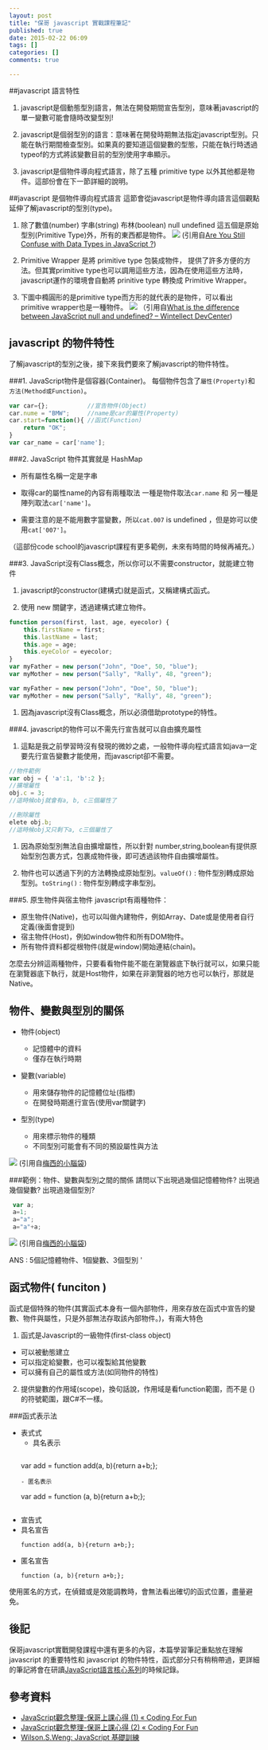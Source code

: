 ```yaml
---
layout: post
title: "保哥 javascript 實戰課程筆記"
published: true
date: 2015-02-22 06:09
tags: []
categories: []
comments: true

---
```


##javascript 語言特性
1. javascript是個動態型別語言，無法在開發期間宣告型別，意味著javascript的單一變數可能會隨時改變型別!

1. javascript是個弱型別的語言：意味著在開發時期無法指定javascript型別。只能在執行期間檢查型別。如果真的要知道這個變數的型態，只能在執行時透過typeof的方式將該變數目前的型別使用字串顯示。

1. javascript是個物件導向程式語言，除了五種 primitive type 以外其他都是物件。這部份會在下一節詳細的說明。



##javascript 是個物件導向程式語言
這節會從javascript是物件導向語言這個觀點延伸了解javascript的型別(type)。
1. 除了數值(number) 字串(string) 布林(boolean) null undefined 這五個是原始型別(Primitive Type)外，所有的東西都是物件。
![](https://lh5.googleusercontent.com/-kJ98NBVTZi4/VOltbCHXWAI/AAAAAAAAE9I/VxitLDd70sc/w734-h522-no/JavaScriptTypes1.jpg)
(引用自[Are You Still Confuse with Data Types in JavaScript ?](http://codesupport.info/are-you-confuse-with-data-types-in-javascript-yet/))

1. Primitive Wrapper 是將 primitive type 包裝成物件， 提供了許多方便的方法。但其實primitive type也可以調用這些方法，因為在使用這些方法時，javascript運作的環境會自動將 prinitive type 轉換成 Primitive Wrapper。
1. 下圖中橢圓形的是primitive type而方形的就代表的是物件，可以看出primitive wrapper也是一種物件。
![](https://lh5.googleusercontent.com/-yhcDRauPQxU/VOlwYklxcCI/AAAAAAAAE9Y/Oapb6t3gwz4/w817-h850-no/javascript%2Bprimitive%2Bwrapper.jpg)
（引用自[What is the difference between JavaScript null and undefined? – Wintellect DevCenter](http://www.wintellect.com/devcenter/mharpur/what-is-the-difference-between-javascript-null-and-undefined))

## javascript 的物件特性

了解javascript的型別之後，接下來我們要來了解javascript的物件特性。

###1. JavaScript物件是個容器(Container)。
每個物件包含了`屬性(Property)`和`方法(Method或Function)`。
```js
var car={};           //宣告物件(Object)
car.nume = "BMW";     //name是car的屬性(Property)
car.start=function(){ //函式(Function)
    return "OK";
}
var car_name = car['name'];
```
###2. JavaScript 物件其實就是 HashMap
- 所有屬性名稱一定是字串

- 取得car的屬性name的內容有兩種取法 一種是物件取法`car.name` 和 另一種是陣列取法`car['name']`。

- 需要注意的是不能用數字當變數，所以`cat.007` is undefined ，但是妳可以使用`cat['007']`。

（這部份code school的javascript課程有更多範例，未來有時間的時候再補充。）

###3. JavaScript沒有Class概念，所以你可以不需要constructor，就能建立物件
1. javascript的constructor(建構式)就是函式，又稱建構式函式。

1. 使用 new 關鍵字，透過建構式建立物件。
```js
function person(first, last, age, eyecolor) {
    this.firstName = first;
    this.lastName = last;
    this.age = age;
    this.eyeColor = eyecolor;
}
var myFather = new person("John", "Doe", 50, "blue");
var myMother = new person("Sally", "Rally", 48, "green");
```
```js
var myFather = new person("John", "Doe", 50, "blue");
var myMother = new person("Sally", "Rally", 48, "green");
```
1. 因為javascript沒有Class概念，所以必須借助prototype的特性。 

###4. javascript的物件可以不需先行宣告就可以自由擴充屬性
1. 這點是我之前學習時沒有發現的微妙之處，一般物件導向程式語言如java一定要先行宣告變數才能使用，而javascript卻不需要。
```js
//物件範例
var obj = { 'a':1, 'b':2 };
//擴增屬性
obj.c = 3;
//這時候obj就會有a, b, c三個屬性了

//刪除屬性
elete obj.b;
//這時候obj又只剩下a, c三個屬性了
```
1. 因為原始型別無法自由擴增屬性，所以針對 number,string,boolean有提供原始型別包裹方式，包裹成物件後，即可透過該物件自由擴增屬性。

1. 物件也可以透過下列的方法轉換成原始型別。`valueOf()` : 物件型別轉成原始型別。`toString()` : 物件型別轉成字串型別。

###5. 原生物件與宿主物件
javascript有兩種物件：
- 原生物件(Native)，也可以叫做內建物件，例如Array、Date或是使用者自行定義(後面會提到)
- 宿主物件(Host)，例如window物件和所有DOM物件。
- 所有物件資料都從根物件(就是window)開始連結(chain)。
  
怎麼去分辨這兩種物件，只要看看物件能不能在瀏覽器底下執行就可以，如果只能在瀏覽器底下執行，就是Host物件，如果在非瀏覽器的地方也可以執行，那就是Native。



## 物件、變數與型別的關係
- 物件(object)
  - 記憶體中的資料
  - 僅存在執行時期
  
- 變數(variable)
  - 用來儲存物件的記憶體位址(指標)
  - 在開發時期進行宣告(使用var關鍵字)
  
- 型別(type)
  - 用來標示物件的種類
  - 不同型別可能會有不同的預設屬性與方法
  
![](https://lh5.googleusercontent.com/-dtWA3IrgWbw/VOmNEZi5u8I/AAAAAAAAE98/m3Xk4tBMpzY/w577-h388-no/01333w234234willcourse.jpg)
(引用自[梅西的小腦袋](http://windwaterbo-blog.logdown.com/posts/222722-baoge-typescript-combat-development-and-javascript-javascript-basic-beliefs-review))

###範例：物件、變數與型別之間的關係
請問以下出現過幾個記憶體物件? 出現過幾個變數? 出現過幾個型別?
```js
 var a;
 a=1;
 a="a";
 a="a"+a;
```
![](https://lh6.googleusercontent.com/-CLFAmse7xK8/VOmLPzb_mAI/AAAAAAAAE9s/0h3IJXlCU8o/w673-h500-no/02willcourse.jpg)
(引用自[梅西的小腦袋](http://windwaterbo-blog.logdown.com/posts/222722-baoge-typescript-combat-development-and-javascript-javascript-basic-beliefs-review))

ANS : 5個記憶體物件、1個變數、3個型別  '

## 函式物件( funciton )

函式是個特殊的物件(其實函式本身有一個內部物件，用來存放在函式中宣告的變數、物件與屬性，只是外部無法存取該內部物件。)，有兩大特色

1. 函式是Javascript的一級物件(first-class object)
  - 可以被動態建立
  - 可以指定給變數，也可以複製給其他變數
  - 可以擁有自己的屬性或方法(如同物件的特性)

2. 提供變數的作用域(scope)，換句話說，作用域是看function範圍，而不是 {} 的符號範圍，跟C#不一樣。


###函式表示法

- 表式式
  - 具名表示
	```
  var add = function add(a, b){return a+b;};
	```
  -	匿名表示
	```
  var add = function (a, b){return a+b;};
	```
-	宣告式
  -	具名宣告
    ```
    function add(a, b){return a+b;};
    ```
  -	匿名宣告
    ```
    function (a, b){return a+b;};
    ```
    
使用匿名的方式，在偵錯或是效能調教時，會無法看出確切的函式位置，盡量避免。
   
## 後記
保哥javascript實戰開發課程中還有更多的內容，本篇學習筆記重點放在理解 javascript 的重要特性和 javascript 的物件特性，函式部分只有稍稍帶過，更詳細的筆記將會在研讀[JavaScript語言核心系列](http://www.codedata.com.tw/category/javascript/5)的時候記錄。

## 參考資料
* [JavaScript觀念整理-保哥上課心得 (1) « Coding For Fun](http://sfcer0414.logdown.com/posts/193415-javascript-concept-of-finishing-school-experience-1)
* [JavaScript觀念整理-保哥上課心得 (2) « Coding For Fun](http://sfcer0414.logdown.com/posts/194246-javascript-concept-of-finishing-school-experience-2)
* [Wilson.S.Weng: JavaScript 基礎訓練](http://l7960261.blogspot.tw/2014/01/javascript.html)
